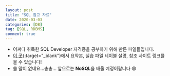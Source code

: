 ```yaml
---
layout: post
title: "SQL 참고 자료"
date: 2020-03-03 
categories: [DB]
tag: [SQL, RDBMS]
comment: true
---
```


* 어쩌다 취득한 SQL Developer 자격증을 공부하기 위해 만든 파일들입니다.
* [이 곳](http://www.github.com/assaeunji/sqld){:target="_blank"}에서 요약본, 실습 파일 테이블 설명, 참조 사이트 링크를 볼 수 있습니다!
* 쓸 말이 없네요...총총... 앞으로는 **NoSQL**을 배울 예정이랍니다 :smile:
